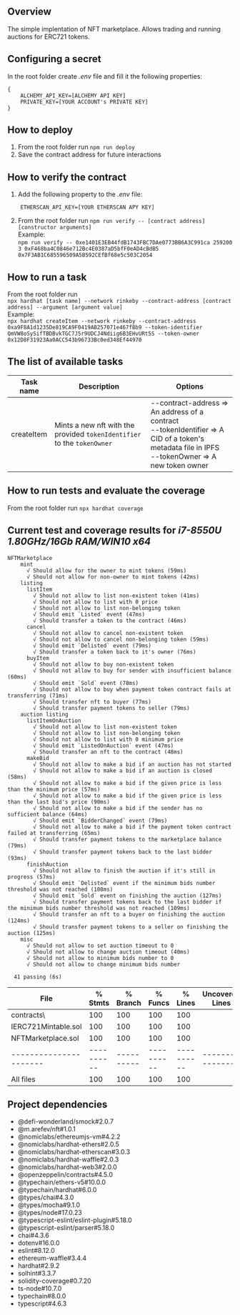 ## Overview
The simple implentation of NFT marketplace. Allows trading and running auctions for ERC721 tokens.

## Configuring a secret
In the root folder create *.env* file and fill it the following properties:<br/>
```
{
    ALCHEMY_API_KEY=[ALCHEMY API KEY]
    PRIVATE_KEY=[YOUR ACCOUNT's PRIVATE KEY]
}
```

## How to deploy
1. From the root folder run ``` npm run deploy ```
2. Save the contract address for future interactions

## How to verify the contract
1. Add the following property to the *.env* file:<br/>
```
    ETHERSCAN_API_KEY=[YOUR ETHERSCAN APY KEY]
```
2. From the root folder run ``` npm run verify -- [contract address] [constructor arguments] ```<br/>Example:<br/>```npm run verify -- 0xe1401E3EB44fdB1743FBC7DAe0773BB6A3C991ca 259200 3 0xF468ba4C0846e712Bc4E0387aD5bfF0eAD4cBdB5 0x7F3AB1C685596509A5B592CEfBf68e5c503C2054 ```

## How to run a task
From the root folder run<br/>``` npx hardhat [task name] --network rinkeby --contract-address [contract address] --argument [argument value] ```<br/>Example:<br/>``` npx hardhat createItem --network rinkeby --contract-address 0xa9F8A1d1235De819CA9F0419AB257071e467fBb9 --token-identifier QmVW8oSySifTBDBvkTGC7J5r9UDCJ4Ndiig6B3EHvURt5S --token-owner 0x12D8F31923Aa0ACC543b96733Bc0ed348Ef44970 ```

## The list of available tasks
| Task name  | Description                                                             | Options                                                                                                                                                |
|------------|-------------------------------------------------------------------------|--------------------------------------------------------------------------------------------------------------------------------------------------------|
| createItem | Mints a new nft with the provided `tokenIdentifier` to the `tokenOwner` | --contract-address => An address of a contract</br>--tokenIdentifier => A CID of a token's metadata file in IPFS</br>--tokenOwner => A new token owner |

## How to run tests and evaluate the coverage
From the root folder run ``` npx hardhat coverage ```
## Current test and coverage results for *i7-8550U 1.80GHz/16Gb RAM/WIN10 x64*
```
NFTMarketplace
    mint
      √ Should allow for the owner to mint tokens (59ms)
      √ Should not allow for non-owner to mint tokens (42ms)
    listing
      listItem
        √ Should not allow to list non-existent token (41ms)
        √ Should not allow to list with 0 price
        √ Should not allow to list non-belonging token
        √ Should emit `Listed` event (47ms)
        √ Should transfer a token to the contract (46ms)
      cancel
        √ Should not allow to cancel non-existent token
        √ Should not allow to cancel non-belonging token (59ms)
        √ Should emit `Delisted` event (79ms)
        √ Should transfer a token back to it's owner (76ms)
      buyItem
        √ Should not allow to buy non-existent token
        √ Should not allow to buy for sender with insufficient balance (60ms)
        √ Should emit `Sold` event (78ms)
        √ Should not allow to buy when payment token contract fails at transferring (71ms)
        √ Should transfer nft to buyer (77ms)
        √ Should transfer payment tokens to seller (79ms)
    auction listing
      listItemOnAuction
        √ Should not allow to list non-existent token
        √ Should not allow to list non-belonging token
        √ Should not allow to list with 0 minimum price
        √ Should emit `ListedOnAuction` event (47ms)
        √ Should transfer an nft to the contract (48ms)
      makeBid
        √ Should not allow to make a bid if an auction has not started
        √ Should not allow to make a bid if an auction is closed (58ms)
        √ Should not allow to make a bid if the given price is less than the minimum price (57ms)
        √ Should not allow to make a bid if the given price is less than the last bid's price (90ms)
        √ Should not allow to make a bid if the sender has no sufficient balance (64ms)
        √ Should emit `BidderChanged` event (79ms)
        √ Should not allow to make a bid if the payment token contract failed at transferring (65ms)
        √ Should transfer payment tokens to the marketplace balance (79ms)
        √ Should transfer payment tokens back to the last bidder (93ms)
      finishAuction
        √ Should not allow to finish the auction if it's still in progress (57ms)
        √ Should emit `Delisted` event if the minimum bids number threshold was not reached (108ms)
        √ Should emit `Sold` event on finishing the auction (127ms)
        √ Should transfer payment tokens back to the last bidder if the minimum bids number threshold was not reached (109ms)
        √ Should transfer an nft to a buyer on finishing the auction (124ms)
        √ Should transfer payment tokens to a seller on finishing the auction (125ms)
    misc
      √ Should not allow to set auction timeout to 0
      √ Should not allow to change auction timeout (40ms)
      √ Should not allow to minimum bids number to 0
      √ Should not allow to change minimum bids number

  41 passing (6s)
```
| File                   | % Stmts    | % Branch   | % Funcs    | % Lines    | Uncovered Lines  |
|------------------------|------------|------------|------------|------------|------------------|
| contracts\             | 100        | 100        | 100        | 100        |                  |
| IERC721Mintable.sol    | 100        | 100        | 100        | 100        |                  |
| NFTMarketplace.sol     | 100        | 100        | 100        | 100        |                  |
| ---------------------- | ---------- | ---------- | ---------- | ---------- | ---------------- |
| All files              | 100        | 100        | 100        | 100        |                  |

## Project dependencies
* @defi-wonderland/smock#2.0.7
* @m.arefev/nft#1.0.1
* @nomiclabs/ethereumjs-vm#4.2.2
* @nomiclabs/hardhat-ethers#2.0.5
* @nomiclabs/hardhat-etherscan#3.0.3
* @nomiclabs/hardhat-waffle#2.0.3
* @nomiclabs/hardhat-web3#2.0.0
* @openzeppelin/contracts#4.5.0
* @typechain/ethers-v5#10.0.0
* @typechain/hardhat#6.0.0
* @types/chai#4.3.0
* @types/mocha#9.1.0
* @types/node#17.0.23
* @typescript-eslint/eslint-plugin#5.18.0
* @typescript-eslint/parser#5.18.0
* chai#4.3.6
* dotenv#16.0.0
* eslint#8.12.0
* ethereum-waffle#3.4.4
* hardhat#2.9.2
* solhint#3.3.7
* solidity-coverage#0.7.20
* ts-node#10.7.0
* typechain#8.0.0
* typescript#4.6.3
